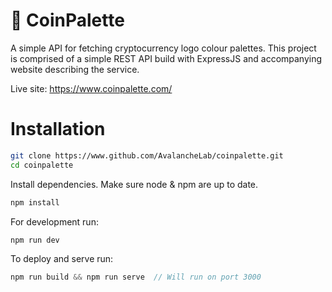 # 🎨 CoinPalette

A simple API for fetching cryptocurrency logo colour palettes. This project is comprised of a simple REST API build with ExpressJS and accompanying website describing the service.

Live site: https://www.coinpalette.com/

# Installation
```bash
git clone https://www.github.com/AvalancheLab/coinpalette.git
cd coinpalette
```

Install dependencies. Make sure node & npm are up to date.
```javascript
npm install
```

For development run:
```javascript
npm run dev
```

To deploy and serve run:
```javascript
npm run build && npm run serve  // Will run on port 3000
```
